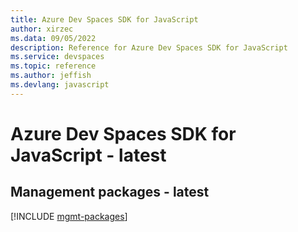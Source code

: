 ```yaml
---
title: Azure Dev Spaces SDK for JavaScript
author: xirzec
ms.data: 09/05/2022
description: Reference for Azure Dev Spaces SDK for JavaScript
ms.service: devspaces
ms.topic: reference
ms.author: jeffish
ms.devlang: javascript
---
```

# Azure Dev Spaces SDK for JavaScript - latest

## Management packages - latest
[!INCLUDE [mgmt-packages](dev-spaces-mgmt-index.md)]